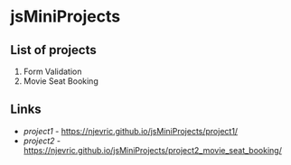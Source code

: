 # jsMiniProjects

## List of projects
1. Form Validation
1. Movie Seat Booking

## Links
* *project1* - https://njevric.github.io/jsMiniProjects/project1/
* *project2* - https://njevric.github.io/jsMiniProjects/project2_movie_seat_booking/
